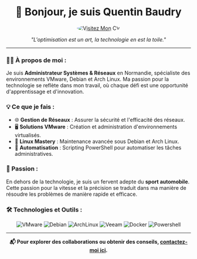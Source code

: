 <h1 align="center">👋 Bonjour, je suis Quentin Baudry</h1>

<div align="center">
  <a href="https://baudry.cc">
    <img src="https://via.placeholder.com/150.png?text=Visitez+Mon+CV" alt="Visitez Mon CV" style="border-radius:50%"/>
  </a>
</div>

<p align="center"><i>"L'optimisation est un art, la technologie en est la toile."</i></p>

---

### 👨‍💻 À propos de moi :

Je suis **Administrateur Systèmes & Réseaux** en Normandie, spécialiste des environnements VMware, Debian et Arch Linux. Ma passion pour la technologie se reflète dans mon travail, où chaque défi est une opportunité d'apprentissage et d'innovation.

### 💡 Ce que je fais :

- 🌐 **Gestion de Réseaux** : Assurer la sécurité et l'efficacité des réseaux.
- 🖥️ **Solutions VMware** : Création et administration d'environnements virtualisés.
- 🐧 **Linux Mastery** : Maintenance avancée sous Debian et Arch Linux.
- 🚀 **Automatisation** : Scripting PowerShell pour automatiser les tâches administratives.

### 🚗 Passion :

En dehors de la technologie, je suis un fervent adepte du **sport automobile**. Cette passion pour la vitesse et la précision se traduit dans ma manière de résoudre les problèmes de manière rapide et efficace.

### 🛠️ Technologies et Outils :

<p align="center">
  <img src="https://img.shields.io/badge/VMware-607078.svg?&style=for-the-badge&logo=vmware&logoColor=white" alt="VMware" />
  <img src="https://img.shields.io/badge/Debian-A81D33.svg?&style=for-the-badge&logo=debian&logoColor=white" alt="Debian" />
  <img src="https://img.shields.io/badge/ArchLinux-1793D1.svg?&style=for-the-badge&logo=archlinux&logoColor=white" alt="ArchLinux" />
  <img src="https://img.shields.io/badge/Veeam-00B336.svg?&style=for-the-badge&logo=veeam&logoColor=white" alt="Veeam" />
  <img src="https://img.shields.io/badge/Docker-2496ED.svg?&style=for-the-badge&logo=docker&logoColor=white" alt="Docker" />
  <img src="https://img.shields.io/badge/Powershell-5391FE.svg?&style=for-the-badge&logo=powershell&logoColor=white" alt="Powershell" />
</p>

---

<p align="center">
  <b>📬 Pour explorer des collaborations ou obtenir des conseils, <a href="mailto:contact.quentin@baudry.cc">contactez-moi ici</a>.</b>
</p>

